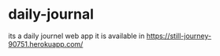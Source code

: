 # daily-journal
its a daily journel web app
it is available in https://still-journey-90751.herokuapp.com/
